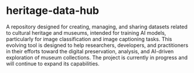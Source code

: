 # heritage-data-hub

A repository designed for creating, managing, and sharing datasets related to cultural heritage and museums, intended for training AI models, particularly for image classification and image captioning tasks. This evolving tool is designed to help researchers, developers, and practitioners in their efforts toward the digital preservation, analysis, and AI-driven exploration of museum collections. The project is currently in progress and will continue to expand its capabilities.

